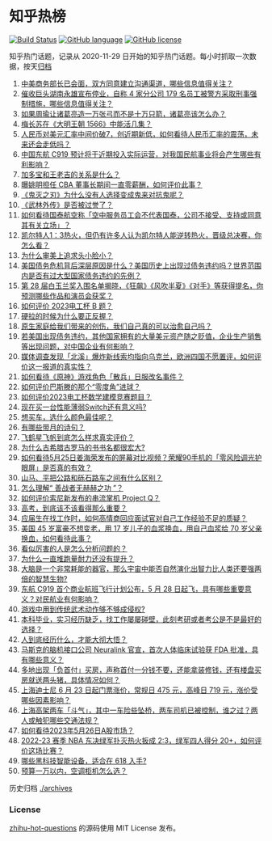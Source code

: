 # 知乎热榜
[![Build Status](https://github.com/ToWeLong/zhihu-hot-questions/workflows/CI/badge.svg)](https://github.com/ToWeLong/zhihu-hot-questions/actions)
[![GitHub language](https://img.shields.io/badge/language-golang-orange.svg)](https://golang.org/)
[![GitHub license](https://img.shields.io/github/license/ToWeLong/zhihu-hot-questions)](https://github.com/ToWeLong/zhihu-hot-questions/blob/main/LICENSE)

知乎热门话题，记录从 2020-11-29 日开始的知乎热门话题。每小时抓取一次数据，按天[归档](./archives)

<!-- BEGIN -->

1. [中美商务部长已会面，双方同意建立沟通渠道，哪些信息值得关注？](https://www.zhihu.com/question/603100567)
1. [催收巨头湖南永雄宣布停业，自称 4 家分公司 179 名员工被警方采取刑事强制措施，哪些信息值得关注？](https://www.zhihu.com/question/602921758)
1. [如果周瑜让诸葛亮造一万张弓而不是十万只箭，诸葛亮该怎么办？](https://www.zhihu.com/question/599180204)
1. [梅长苏在《大明王朝 1566》中能活几集？](https://www.zhihu.com/question/599569100)
1. [人民币对美元汇率中间价破7，创近期新低，如何看待人民币汇率的震荡，未来还会走低吗？](https://www.zhihu.com/question/603126472)
1. [中国东航 C919 预计将于近期投入实际运营，对我国民航事业将会产生哪些有利影响？](https://www.zhihu.com/question/602957130)
1. [加多宝和王老吉的关系是什么？](https://www.zhihu.com/question/20342773)
1. [曝姚明担任 CBA 董事长期间一直零薪酬，如何评价此事？](https://www.zhihu.com/question/602953014)
1. [《鬼灭之刃》为什么没有人选择变成鬼来对抗鬼呢？](https://www.zhihu.com/question/510896411)
1. [《武林外传》是否被过誉了？](https://www.zhihu.com/question/279164604)
1. [如何看待国泰航空称「空中服务员工会不代表国泰，公司不接受、支持或同意其有关立场」？](https://www.zhihu.com/question/602951245)
1. [凯尔特人1：3热火，但仍有许多人认为凯尔特人能逆转热火，晋级总决赛，你怎么看？](https://www.zhihu.com/question/602898961)
1. [为什么审美上追求头小脸小？](https://www.zhihu.com/question/296908297)
1. [美国债务危机背后深层原因是什么？美国历史上出现过债务违约吗？世界范围内是否有过大型国家债务违约的先例？](https://www.zhihu.com/question/602978037)
1. [第 28 届白玉兰奖入围名单揭晓，《狂飙》《风吹半夏》《对手》等获得提名，你预测哪些作品和演员会获奖？](https://www.zhihu.com/question/603117545)
1. [如何评价 2023电工杯 B 题？](https://www.zhihu.com/question/602238606)
1. [硬拉的时候为什么要正反握？](https://www.zhihu.com/question/597213743)
1. [原生家庭给我们带来的创伤，我们自己真的可以治愈自己吗？](https://www.zhihu.com/question/593399955)
1. [若美国出现债务违约，其他国家拥有的大量美元资产随之贬值，企业生产销售等出现问题，对中国企业有何影响？](https://www.zhihu.com/question/602978679)
1. [媒体调查发现「北溪」爆炸新线索均指向乌克兰，欧洲四国不愿置评，如何评价这一报道的真实性？](https://www.zhihu.com/question/602514900)
1. [如何看待《原神》游戏角色「散兵」日服改名事件？](https://www.zhihu.com/question/602909061)
1. [如何评价巴斯滕的那个“零度角”进球？](https://www.zhihu.com/question/21866336)
1. [如何评价2023电工杯数学建模竞赛题目？](https://www.zhihu.com/question/602923506)
1. [现在买一台性能薄弱Switch还有意义吗?](https://www.zhihu.com/question/601374129)
1. [想买车，选什么颜色最佳呢？](https://www.zhihu.com/question/601571030)
1. [有哪些带月的诗句？](https://www.zhihu.com/question/602708954)
1. [飞鹤星飞帆到底怎么样求真实评价？](https://www.zhihu.com/question/382684253)
1. [为什么古希腊古罗马的书书名都很宏大?](https://www.zhihu.com/question/602389731)
1. [如何看待5月25日姜海荣发布的屏幕对比视频？荣耀90手机的「零风险调光护眼屏」是否真的有效？](https://www.zhihu.com/question/602916073)
1. [山马、平把公路和砾石路车之间有什么区别？](https://www.zhihu.com/question/598706047)
1. [怎么理解“ 善战者无赫赫之功 ”？](https://www.zhihu.com/question/409246699)
1. [如何评价索尼新发布的串流掌机 Project Q？](https://www.zhihu.com/question/602904141)
1. [高考，到底该不该看得那么重要？](https://www.zhihu.com/question/602841168)
1. [应届生在找工作时，如何高情商回应面试官对自己工作经验不足的质疑？](https://www.zhihu.com/question/602860867)
1. [美国 45 岁富豪不想变老，用 17 岁儿子的血浆换血，用自己血浆给 70 岁父亲换血，如何看待此事？](https://www.zhihu.com/question/602746673)
1. [看似厉害的人是怎么分析问题的？](https://www.zhihu.com/question/304174916)
1. [为什么一直堆跑量耐力还没有提升？](https://www.zhihu.com/question/602223470)
1. [大脑是一个非常耗能的器官，那么宇宙中能否自然演化出智力比人类还要强两倍的智慧生物?](https://www.zhihu.com/question/602635757)
1. [东航 C919 首个商业航班飞行计划公布，5 月 28 日起飞，具有哪些重要意义？对民航业有何影响？](https://www.zhihu.com/question/603121856)
1. [游戏中用到传统武术动作够不够成侵权?](https://www.zhihu.com/question/602908044)
1. [本科毕业，实习经历缺乏，找工作屡屡碰壁，此刻考研或者考公是不是最好的选择？](https://www.zhihu.com/question/602861165)
1. [人到底经历什么，才能大彻大悟？](https://www.zhihu.com/question/600714845)
1. [马斯克的脑机接口公司 Neuralink 官宣，首次人体临床试验获 FDA 批准，具有哪些意义？](https://www.zhihu.com/question/603099259)
1. [多地出现「负首付」买房，声称首付一分钱不要，还能拿装修钱，还有楼盘买房就送两头猪，具体情况如何？](https://www.zhihu.com/question/602858439)
1. [上海迪士尼 6 月 23 日起门票涨价，常规日 475 元，高峰日 719 元，涨价受哪些因素影响？](https://www.zhihu.com/question/603035246)
1. [上海高架两车「斗气」，其中一车险些坠桥，两车司机已被控制，谁之过？两人或触犯哪些交通法规？](https://www.zhihu.com/question/602930753)
1. [如何看待2023年5月26日A股市场？](https://www.zhihu.com/question/603003300)
1. [2022-23 赛季 NBA 东决绿军扑灭热火扳成 2:3，绿军四人得分 20+，如何评价这场比赛？](https://www.zhihu.com/question/603098666)
1. [哪些黑科技智能设备，适合在 618 入手?](https://www.zhihu.com/question/602400245)
1. [预算一万以内，空调柜机怎么选？](https://www.zhihu.com/question/585897381)

<!-- END -->

历史归档 [./archives](./archives)


### License
[zhihu-hot-questions](https://github.com/towelong/zhihu-hot-questions) 的源码使用 MIT License 发布。